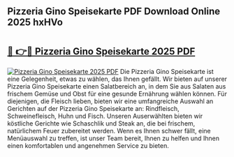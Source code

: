 ## Pizzeria Gino Speisekarte PDF Download Online 2025 hxHVo

# <h2><a href="http://gc8vos.nevu.top/?p=Pizzeria+Gino+Speisekarte">🔗 👉🔴 Pizzeria Gino Speisekarte 2025 PDF</a></h2>

[![Pizzeria Gino Speisekarte 2025 PDF](https://i.imgur.com/dBaPXMq.png)](http://gc8vos.nevu.top/?p=Pizzeria+Gino+Speisekarte)
Die Pizzeria Gino Speisekarte ist eine Gelegenheit, etwas zu wählen, das Ihnen gefällt. Wir bieten auf unserer Pizzeria Gino Speisekarte einen Salatbereich an, in dem Sie aus Salaten aus frischem Gemüse und Obst für eine gesunde Ernährung wählen können. Für diejenigen, die Fleisch lieben, bieten wir eine umfangreiche Auswahl an Gerichten auf der Pizzeria Gino Speisekarte an: Rindfleisch, Schweinefleisch, Huhn und Fisch. Unseren Auserwählten bieten wir köstliche Gerichte wie Schaschlik und Steak an, die bei frischem, natürlichem Feuer zubereitet werden. Wenn es Ihnen schwer fällt, eine Menüauswahl zu treffen, ist unser Team bereit, Ihnen zu helfen und Ihnen einen komfortablen und angenehmen Service zu bieten.

